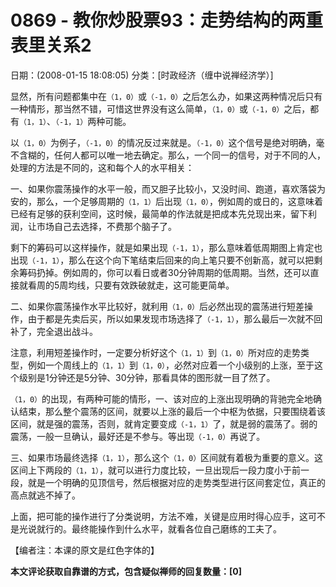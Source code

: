 # 0869 - 教你炒股票93：走势结构的两重表里关系2
日期：(2008-01-15 18:08:05) 分类：[时政经济（缠中说禅经济学）] 

显然，所有问题都集中在`（1，0）`或`（-1，0）`之后怎么办，如果这两种情况后只有一种情形，那当然不错，可惜这世界没有这么简单，`（1，0）`或`（-1，0）`之后，都有`（1，1）`、`（-1，1）`两种可能。

以`（1，0）`为例子，`（-1，0）`的情况反过来就是。`（-1，0）`这个信号是绝对明确，毫不含糊的，任何人都可以唯一地去确定。那么，一个同一的信号，对于不同的人，处理的方法是不同的，这和每个人的水平相关：

一、如果你震荡操作的水平一般，而又胆子比较小，又没时间、跑道，喜欢落袋为安的，那么，一个足够周期的`（1，1）`后出现`（1，0）`，例如周的或日的，这意味着已经有足够的获利空间，这时候，最简单的作法就是把成本先兑现出来，留下利润，让市场自己去选择，不费那个脑子了。

剩下的筹码可以这样操作，就是如果出现`（-1，1）`，那么意味着低周期图上肯定也出现`（-1，1）`，那么在这个向下笔结束后回来的向上笔只要不创新高，就可以把剩余筹码扔掉。例如周的，你可以看日或者30分钟周期的低周期。当然，还可以直接就看周的5周均线，只要有效跌破就走，这可能更简单。

二、如果你震荡操作水平比较好，就利用`（1，0）`后必然出现的震荡进行短差操作，由于都是先卖后买，所以如果发现市场选择了`（-1，1）`，那么最后一次就不回补了，完全退出战斗。

注意，利用短差操作时，一定要分析好这个`（1，1）`到`（1，0）`所对应的走势类型，例如一个周线上的`（1，1）`到`（1，0）`，必然对应着一个小级别的上涨，至于这个级别是1分钟还是5分钟、30分钟，那看具体的图形就一目了然了。

`（1，0）`的出现，有两种可能的情形，一、该对应的上涨出现明确的背驰完全地确认结束，那么整个震荡的区间，就要以上涨的最后一个中枢为依据，只要围绕着该区间，就是强的震荡，否则，就肯定要变成`（-1，1）`了，就是弱的震荡了。弱的震荡，一般一旦确认，最好还是不参与。等出现`（-1，0）`再说了。

三、如果市场最终选择`（1，1）`，那么这个`（1，0）`区间就有着极为重要的意义。这区间上下两段的`（1，1）`，就可以进行力度比较，一旦出现后一段力度小于前一段，就是一个明确的见顶信号，然后根据对应的走势类型进行区间套定位，真正的高点就逃不掉了。

上面，把可能的操作进行了分类说明，方法不难，关键是应用时得心应手，这可不是光说就行的。最终能操作到什么水平，就看各位自己磨练的工夫了。



【编者注：本课的原文是红色字体的】



**本文评论获取自靠谱的方式，包含疑似禅师的回复数量：[0]**




